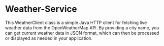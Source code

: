 # Weather-Service
This WeatherClient class is a simple Java HTTP client for fetching live weather data from the OpenWeatherMap API. By providing a city name, you can get current weather data in JSON format, which can then be processed or displayed as needed in your application.
